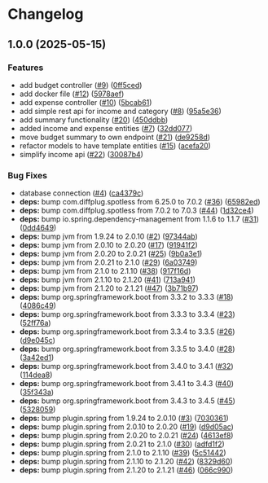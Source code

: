 # Changelog

## 1.0.0 (2025-05-15)


### Features

* add budget controller ([#9](https://github.com/simplyRoba/roba-budgets-server/issues/9)) ([0ff5ced](https://github.com/simplyRoba/roba-budgets-server/commit/0ff5ced7eab1af979fccc2d91671ccfef7a1eb63))
* add docker file ([#12](https://github.com/simplyRoba/roba-budgets-server/issues/12)) ([5978aef](https://github.com/simplyRoba/roba-budgets-server/commit/5978aef9f8708c2ef2d5f2c12525f05340f5aab5))
* add expense controller ([#10](https://github.com/simplyRoba/roba-budgets-server/issues/10)) ([5bcab61](https://github.com/simplyRoba/roba-budgets-server/commit/5bcab61f94cf29313a5afc2c926b52cd1d39c2be))
* add simple rest api for income and category ([#8](https://github.com/simplyRoba/roba-budgets-server/issues/8)) ([95a5e36](https://github.com/simplyRoba/roba-budgets-server/commit/95a5e36727c7c11104477289050023f6df45965f))
* add summary functionality ([#20](https://github.com/simplyRoba/roba-budgets-server/issues/20)) ([450ddbb](https://github.com/simplyRoba/roba-budgets-server/commit/450ddbbc11ce09cc4b7660105d6eba16a495a1c3))
* added income and expense entities ([#7](https://github.com/simplyRoba/roba-budgets-server/issues/7)) ([32dd077](https://github.com/simplyRoba/roba-budgets-server/commit/32dd0774d396758a3227bf81af3a93731d168278))
* move budget summary to own endpoint ([#21](https://github.com/simplyRoba/roba-budgets-server/issues/21)) ([de9258d](https://github.com/simplyRoba/roba-budgets-server/commit/de9258dd4b3ff39e848e22497c0007a76e075027))
* refactor models to have template entities ([#15](https://github.com/simplyRoba/roba-budgets-server/issues/15)) ([acefa20](https://github.com/simplyRoba/roba-budgets-server/commit/acefa208ec60df55d2b741045d020e6b40276172))
* simplify income api ([#22](https://github.com/simplyRoba/roba-budgets-server/issues/22)) ([30087b4](https://github.com/simplyRoba/roba-budgets-server/commit/30087b46febb01f62b82f239634f94a4eeb3bb88))


### Bug Fixes

* database connection ([#4](https://github.com/simplyRoba/roba-budgets-server/issues/4)) ([ca4379c](https://github.com/simplyRoba/roba-budgets-server/commit/ca4379cf3ebe2591d2655b132a919df94f25e02e))
* **deps:** bump com.diffplug.spotless from 6.25.0 to 7.0.2 ([#36](https://github.com/simplyRoba/roba-budgets-server/issues/36)) ([65982ed](https://github.com/simplyRoba/roba-budgets-server/commit/65982edb9ea0c7b1100e54ac4d5eea50961cf03d))
* **deps:** bump com.diffplug.spotless from 7.0.2 to 7.0.3 ([#44](https://github.com/simplyRoba/roba-budgets-server/issues/44)) ([1d32ce4](https://github.com/simplyRoba/roba-budgets-server/commit/1d32ce48090975fcdcddbffbf70ddd6197ffc2d4))
* **deps:** bump io.spring.dependency-management from 1.1.6 to 1.1.7 ([#31](https://github.com/simplyRoba/roba-budgets-server/issues/31)) ([0dd4649](https://github.com/simplyRoba/roba-budgets-server/commit/0dd4649cb3fe117a9b74742638aff5f963d5c752))
* **deps:** bump jvm from 1.9.24 to 2.0.10 ([#2](https://github.com/simplyRoba/roba-budgets-server/issues/2)) ([97344ab](https://github.com/simplyRoba/roba-budgets-server/commit/97344abe7fcc2ff86e9cc9a2337172874367efef))
* **deps:** bump jvm from 2.0.10 to 2.0.20 ([#17](https://github.com/simplyRoba/roba-budgets-server/issues/17)) ([91941f2](https://github.com/simplyRoba/roba-budgets-server/commit/91941f2b51a4fb7eef48c5e57a7c48cc591172d1))
* **deps:** bump jvm from 2.0.20 to 2.0.21 ([#25](https://github.com/simplyRoba/roba-budgets-server/issues/25)) ([9b0a3e1](https://github.com/simplyRoba/roba-budgets-server/commit/9b0a3e1b1aaa17667c2c4f5294ee1aa4a4bbd1f8))
* **deps:** bump jvm from 2.0.21 to 2.1.0 ([#29](https://github.com/simplyRoba/roba-budgets-server/issues/29)) ([6a03749](https://github.com/simplyRoba/roba-budgets-server/commit/6a03749998f50c8f9a8c672c7e8fb2ec9d6d92e7))
* **deps:** bump jvm from 2.1.0 to 2.1.10 ([#38](https://github.com/simplyRoba/roba-budgets-server/issues/38)) ([917f16d](https://github.com/simplyRoba/roba-budgets-server/commit/917f16d374331e105def70b8f50e606b4642d3d5))
* **deps:** bump jvm from 2.1.10 to 2.1.20 ([#41](https://github.com/simplyRoba/roba-budgets-server/issues/41)) ([713a941](https://github.com/simplyRoba/roba-budgets-server/commit/713a9418885288a6296c3e847eb1b227cc05df9f))
* **deps:** bump jvm from 2.1.20 to 2.1.21 ([#47](https://github.com/simplyRoba/roba-budgets-server/issues/47)) ([3b71b97](https://github.com/simplyRoba/roba-budgets-server/commit/3b71b9752f6bcb254710a551fbbf53a3a13684bf))
* **deps:** bump org.springframework.boot from 3.3.2 to 3.3.3 ([#18](https://github.com/simplyRoba/roba-budgets-server/issues/18)) ([4086c49](https://github.com/simplyRoba/roba-budgets-server/commit/4086c4998d3a196069e5361a7015cfc8a0e7a4a9))
* **deps:** bump org.springframework.boot from 3.3.3 to 3.3.4 ([#23](https://github.com/simplyRoba/roba-budgets-server/issues/23)) ([52ff76a](https://github.com/simplyRoba/roba-budgets-server/commit/52ff76ab8f527ec46ef7577ac643ea687697f2cc))
* **deps:** bump org.springframework.boot from 3.3.4 to 3.3.5 ([#26](https://github.com/simplyRoba/roba-budgets-server/issues/26)) ([d9e045c](https://github.com/simplyRoba/roba-budgets-server/commit/d9e045cdd70171f6523edfee44421a33fdeb2f05))
* **deps:** bump org.springframework.boot from 3.3.5 to 3.4.0 ([#28](https://github.com/simplyRoba/roba-budgets-server/issues/28)) ([3a42ed1](https://github.com/simplyRoba/roba-budgets-server/commit/3a42ed1f6f559197ef7770e274de9449c6141bc5))
* **deps:** bump org.springframework.boot from 3.4.0 to 3.4.1 ([#32](https://github.com/simplyRoba/roba-budgets-server/issues/32)) ([114dea8](https://github.com/simplyRoba/roba-budgets-server/commit/114dea80dc43dd5edc1eb4baf0bc16a73e89349d))
* **deps:** bump org.springframework.boot from 3.4.1 to 3.4.3 ([#40](https://github.com/simplyRoba/roba-budgets-server/issues/40)) ([35f343a](https://github.com/simplyRoba/roba-budgets-server/commit/35f343ad4e9d11e397fe7368d085a64834575e21))
* **deps:** bump org.springframework.boot from 3.4.3 to 3.4.5 ([#45](https://github.com/simplyRoba/roba-budgets-server/issues/45)) ([5328059](https://github.com/simplyRoba/roba-budgets-server/commit/53280597e04fa0c3fe5f398b09748fbbc9ce0492))
* **deps:** bump plugin.spring from 1.9.24 to 2.0.10 ([#3](https://github.com/simplyRoba/roba-budgets-server/issues/3)) ([7030361](https://github.com/simplyRoba/roba-budgets-server/commit/70303614743f76d2d81635d2f658882256c2dedb))
* **deps:** bump plugin.spring from 2.0.10 to 2.0.20 ([#19](https://github.com/simplyRoba/roba-budgets-server/issues/19)) ([d9d05ac](https://github.com/simplyRoba/roba-budgets-server/commit/d9d05acf31ed4f9d3c23a3bd7ba9882a1b4cb5fa))
* **deps:** bump plugin.spring from 2.0.20 to 2.0.21 ([#24](https://github.com/simplyRoba/roba-budgets-server/issues/24)) ([4613ef8](https://github.com/simplyRoba/roba-budgets-server/commit/4613ef8d04ee4b0a57fd4d67f7f85d7dfad464bc))
* **deps:** bump plugin.spring from 2.0.21 to 2.1.0 ([#30](https://github.com/simplyRoba/roba-budgets-server/issues/30)) ([adfd1f2](https://github.com/simplyRoba/roba-budgets-server/commit/adfd1f20fab92625ea5c4fa26251ddd22bf57ae4))
* **deps:** bump plugin.spring from 2.1.0 to 2.1.10 ([#39](https://github.com/simplyRoba/roba-budgets-server/issues/39)) ([5c51442](https://github.com/simplyRoba/roba-budgets-server/commit/5c514424b03d948fdec68565d30b81287d287d4d))
* **deps:** bump plugin.spring from 2.1.10 to 2.1.20 ([#42](https://github.com/simplyRoba/roba-budgets-server/issues/42)) ([8329d60](https://github.com/simplyRoba/roba-budgets-server/commit/8329d60fb6ab0f58182ea9cea5a0d388ff1d2571))
* **deps:** bump plugin.spring from 2.1.20 to 2.1.21 ([#46](https://github.com/simplyRoba/roba-budgets-server/issues/46)) ([066c990](https://github.com/simplyRoba/roba-budgets-server/commit/066c990252f26e532c8531b9146bcc093ed9da0e))
